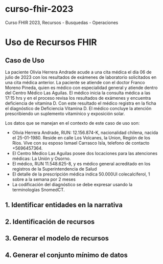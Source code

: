 # curso-fhir-2023
Curso FHIR 2023, Recursos - Busquedas - Operaciones

# Uso de Recursos FHIR #
## Caso de Uso ##

La paciente Olivia Herrera Andrade acude a una cita médica el día 06 de julio de 2023 con los resultados de exámenes de laboratorio solicitados en una cita médica anterior. 
La paciente se atiende con el doctor Franco Moreno Pineda, quien es médico con especialidad general y atiende dentro del Centro Médico Las Aguilas.
El médico inicia la consulta médica a las 17:15 hrs y en el proceso revisa los resultados de exámenes y encuentra deficiencia de vitamina D. Con este resultado el médico registra en la ficha el diagnóstico de Deficiencia Vitamina D.
El médico concluye la atención prescribiendo un suplemento vitamínico y exposición solar.

Los datos que se manejan en el contexto de este caso de uso son:
* Olivia Herrera Andrade, RUN: 12.156.874-K, nacionalidad chilena, nacida el 25-01-1980. Reside en calle Los Volcanes, la Union, Región de los Ríos. Vive con su esposo Ismael Carrasco Isla, telefono de contacto +5696457364.
* El Centro Medíco Las Aguilas posee dos locaciones para las atenciones médicas: La Unión y Osorno.
* El médico, RUN 11.548.625-8, y es médico general acreditado en los registros de la Superintendencia de Salud
* El detalle de la prescripción médica indica 50.000UI colecalciferol, 1 sobre a la semana por 2 meses
* La codificación del diagnóstico se debe expresar usando la terminologías SnomedCT.

## 1. Identificar entidades en la narrativa ##

## 2. Identificación de recursos ##

## 3. Generar el modelo de recursos ##

## 4. Generar el conjunto mínimo de datos ##
